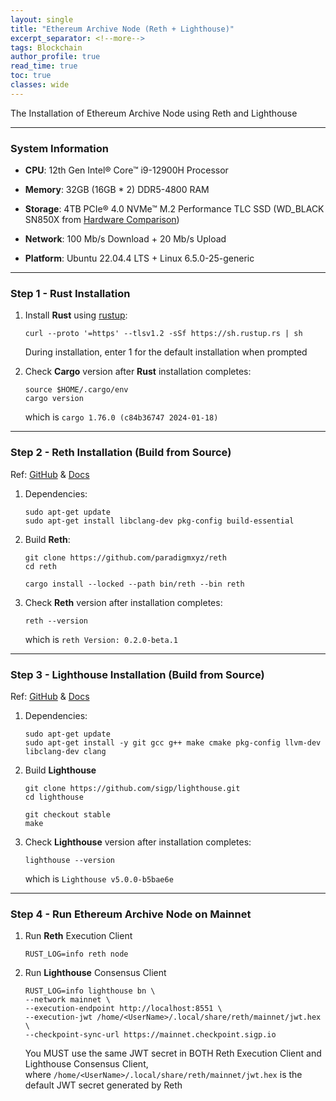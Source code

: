 ```yaml
---
layout: single
title: "Ethereum Archive Node (Reth + Lighthouse)"
excerpt_separator: <!--more-->
tags: Blockchain
author_profile: true
read_time: true
toc: true
classes: wide
---
```


The Installation of Ethereum Archive Node using Reth and Lighthouse

<!--more-->

---
### System Information

- **CPU**: 12th Gen Intel® Core™ i9-12900H Processor

- **Memory**: 32GB (16GB * 2) DDR5-4800 RAM

- **Storage**: 4TB PCIe® 4.0 NVMe™ M.2 Performance TLC SSD (WD_BLACK SN850X from [Hardware Comparison](https://gist.github.com/yorickdowne/f3a3e79a573bf35767cd002cc977b038))

- **Network**: 100 Mb/s Download + 20 Mb/s Upload

- **Platform**: Ubuntu 22.04.4 LTS + Linux 6.5.0-25-generic

---
### Step 1 - Rust Installation

1. Install **Rust** using [rustup](https://rustup.rs/):

    ```
    curl --proto '=https' --tlsv1.2 -sSf https://sh.rustup.rs | sh
    ```

    During installation, enter 1 for the default installation when prompted

2. Check **Cargo** version after **Rust** installation completes:

    ```
    source $HOME/.cargo/env
    cargo version
    ```

    which is `cargo 1.76.0 (c84b36747 2024-01-18)`

---
### Step 2 - Reth Installation (Build from Source)

Ref: [GitHub](https://github.com/paradigmxyz/reth) & [Docs](https://paradigmxyz.github.io/reth/)

1. Dependencies:
   
   ```
   sudo apt-get update
   sudo apt-get install libclang-dev pkg-config build-essential
   ```

2. Build **Reth**:
   
   ```
   git clone https://github.com/paradigmxyz/reth
   cd reth
   ```

   ```
   cargo install --locked --path bin/reth --bin reth
   ```

3. Check **Reth** version after installation completes:

    ```
    reth --version
    ```

    which is `reth Version: 0.2.0-beta.1`

---
### Step 3 - Lighthouse Installation (Build from Source)

Ref: [GitHub](https://github.com/sigp/lighthouse) & [Docs](https://lighthouse-book.sigmaprime.io/)

1. Dependencies:
   
   ```
   sudo apt-get update
   sudo apt-get install -y git gcc g++ make cmake pkg-config llvm-dev libclang-dev clang
   ```

2. Build **Lighthouse**

    ```
    git clone https://github.com/sigp/lighthouse.git
    cd lighthouse
    ```

    ```
    git checkout stable
    make
    ```

3. Check **Lighthouse** version after installation completes:

    ```
    lighthouse --version
    ```

    which is `Lighthouse v5.0.0-b5bae6e`

---
### Step 4 - Run Ethereum Archive Node on Mainnet

1. Run **Reth** Execution Client

    ```
    RUST_LOG=info reth node
    ```

2. Run **Lighthouse** Consensus Client

    ```
    RUST_LOG=info lighthouse bn \
    --network mainnet \
    --execution-endpoint http://localhost:8551 \
    --execution-jwt /home/<UserName>/.local/share/reth/mainnet/jwt.hex \
    --checkpoint-sync-url https://mainnet.checkpoint.sigp.io
    ```

    You MUST use the same JWT secret in BOTH Reth Execution Client and Lighthouse Consensus Client,  
    where `/home/<UserName>/.local/share/reth/mainnet/jwt.hex` is the default JWT secret generated by Reth